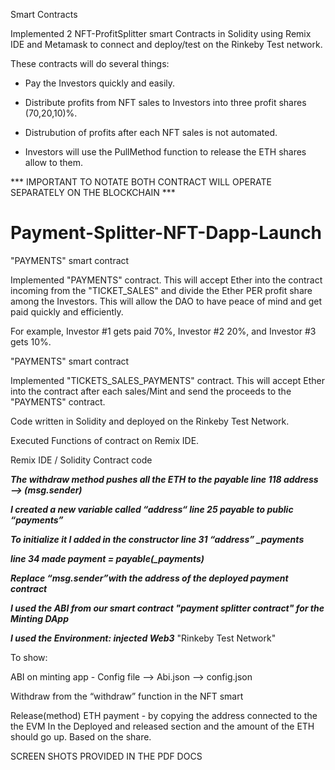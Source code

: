 Smart Contracts

Implemented 2 NFT-ProfitSplitter smart Contracts in Solidity using Remix IDE and Metamask to connect and deploy/test on the Rinkeby Test network.

These contracts will do several things:

- Pay the Investors quickly and easily.

- Distribute profits from NFT sales to Investors into three profit shares (70,20,10)%.

- Distrubution of profits after each NFT sales is not automated.

- Investors will use the PullMethod function to release the ETH shares allow to them. 

*** IMPORTANT TO NOTATE BOTH CONTRACT WILL OPERATE SEPARATELY ON THE BLOCKCHAIN ***


# Payment-Splitter-NFT-Dapp-Launch

"PAYMENTS" smart contract

Implemented "PAYMENTS" contract. This will accept Ether into the contract incoming from the "TICKET_SALES" and divide the Ether PER profit share among the Investors. This will allow the DAO to have peace of mind and get paid quickly and efficiently.

For example, Investor #1 gets paid 70%, Investor #2 20%, and Investor #3 gets 10%.

"PAYMENTS" smart contract

Implemented "TICKETS_SALES_PAYMENTS" contract. This will accept Ether into the contract after each sales/Mint and send the proceeds to the "PAYMENTS" contract.



Code written in Solidity and deployed on the Rinkeby Test Network.

Executed Functions of contract on Remix IDE.

Remix IDE / Solidity Contract code


***The withdraw method pushes all the ETH to the payable line 118 address —> (msg.sender)***

***I created a new variable called “address“ line 25 payable to public “payments”***

***To initialize it I added in the constructor line 31 “address” _payments***

***line 34 made payment =  payable(_payments)***


***Replace “msg.sender”with the address of the deployed payment contract***


***I used the ABI from our smart contract "payment splitter contract" for the Minting DApp***

***I used the Environment: injected Web3*** "Rinkeby Test Network" 

To show: 

ABI on minting app - Config file —> Abi.json —> config.json 


Withdraw from the  “withdraw” function in the NFT smart  

Release(method) ETH payment - by copying the address connected to the the EVM In the Deployed and released section and the amount of the ETH should go up. Based on the share. 


SCREEN SHOTS PROVIDED IN THE PDF DOCS
